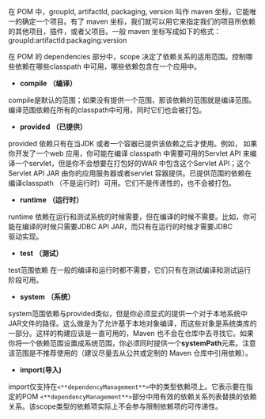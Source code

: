 在 POM 中，groupId, artifactId, packaging, version 叫作 maven 坐标，它能唯一的确定一个项目。有了 maven 坐标，我们就可以用它来指定我们的项目所依赖的其他项目，插件，或者父项目。一般 maven 坐标写成如下的格式：  
groupId:artifactId:packaging:version


在 POM 的 dependencies 部分中，scope 决定了依赖关系的适用范围。控制哪些依赖在哪些classpath 中可用，哪些依赖包含在一个应用中。

-   **compile** **（编译）**

compile是默认的范围；如果没有提供一个范围，那该依赖的范围就是编译范围。编译范围依赖在所有的classpath中可用，同时它们也会被打包。

-   **provided** **（已提供）**

provided 依赖只有在当JDK 或者一个容器已提供该依赖之后才使用。例如， 如果你开发了一个web 应用，你可能在编译 classpath 中需要可用的Servlet API 来编译一个servlet，但是你不会想要在打包好的WAR 中包含这个Servlet API；这个Servlet API JAR 由你的应用服务器或者servlet 容器提供。已提供范围的依赖在编译classpath （不是运行时）可用。它们不是传递性的，也不会被打包。

-   **runtime** **（运行时）**

runtime 依赖在运行和测试系统的时候需要，但在编译的时候不需要。比如，你可能在编译的时候只需要JDBC API JAR，而只有在运行的时候才需要JDBC  
驱动实现。

-   **test** **（测试）**

test范围依赖 在一般的编译和运行时都不需要，它们只有在测试编译和测试运行阶段可用。

-   **system** **（系统）**

system范围依赖与provided类似，但是你必须显式的提供一个对于本地系统中JAR文件的路径。这么做是为了允许基于本地对象编译，而这些对象是系统类库的一部分。这样的构建应该是一直可用的，Maven 也不会在仓库中去寻找它。如果你将一个依赖范围设置成系统范围，你必须同时提供一个**systemPath**元素。注意该范围是不推荐使用的（建议尽量去从公共或定制的 Maven 仓库中引用依赖）。

-   **import(导入)**

import仅支持在`<**dependencyManagement**>`中的类型依赖项上。它表示要在指定的POM `<**dependencyManagement**>`部分中用有效的依赖关系列表替换的依赖关系。该scope类型的依赖项实际上不会参与限制依赖项的可传递性。